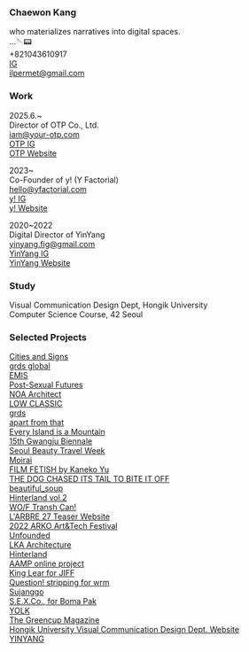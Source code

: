 ### Chaewon Kang

who materializes narratives into digital spaces.<br/>
...🪡📟
<br/>
+821043610917<br/>
[IG](https://instagram.com/sensemkr)<br/>
ilpermet@gmail.com

### Work

2025.6.~<br/>
Director of OTP Co., Ltd.<br/>
iam@your-otp.com<br/>
[OTP IG](https://instagram.com/otp.company)<br/>
[OTP Website](https://your-otp.com)<br/>

2023~<br/>
Co-Founder of y! (Y Factorial)<br/>
hello@yfactorial.com<br/>
[y! IG](https://instagram.com/yfactorial)<br/>
[y! Website](https://yfactorial.com)<br/>

2020~2022<br/>
Digital Director of YinYang<br/>
yinyang.fig@gmail.com
<br /> [YinYang IG](https://instagram.com/yinyang.fig)
<br /> [YinYang Website](https://yin-yang.work)


### Study

Visual Communication Design Dept, Hongik University <br />
Computer Science Course, 42 Seoul

### Selected Projects


[Cities and Signs](https://gg2024-p5.vercel.app)<br />
[grds global](https://intl.grds.com)<br />
[EMIS](https://emis.kr)<br />
[Post-Sexual Futures](https://psf-preview.vercel.app/)<br />
[NOA Architect](https://newoldarchitecture.com)<br />
[LOW CLASSIC](https://lowclassic.com)<br />
[grds](https://grds.com)<br/>
[apart from that](https://apartfromthat-store.com)<br />
[Every Island is a Mountain](https://venicebiennale.kr)<br />
[15th Gwangju Biennale](https://www.15gwangjubiennale.com/)<br />
[Seoul Beauty Travel Week](https://www.seoulbeautytravel.com/kr)<br />
[Moirai](https://moiraimoirai.com)<br />
[FILM FETISH by Kaneko Yu](https://filmfetish-nextjs.vercel.app)<br />
[THE DOG CHASED ITS TAIL TO BITE IT OFF](https://the-dog-chased-its-tail-to-bite-it-off.vercel.app)<br />
[beautiful_soup](https://beautifulsoup.org) <br />
[Hinterland vol.2](https://v2.hinterland.kr) <br />
[WO/F Transh Can!](https://mystrengthistrashcan.com) <br />
[L'ARBRE 27 Teaser Website](https://larbre27.com)<br />
[2022 ARKO Art&Tech Festival](https://fable-net-earth.art/) <br />
[Unfounded](https://areyoulost.xyz) <br />
[LKA Architecture](https://leehongkim.com/)<br />
[Hinterland](https://hinterland.kr) <br />
[AAMP online project](https://becominglocal.a-amp.org) <br />
[King Lear for JIFF](https://www.mygravemypeace.com/)<br />
[Question! stripping for wrm](https://boom-wrm.kr)<br />
[Sujanggo](https://sujanggo.com)<br />
[S.E.X.Co., for Boma Pak](https://s-e-x-co.com)<br />
[YOLK](https://y-o-l-k.com)<br/>
[The Greencup Magazine](https://magazine.thegreencup.co.kr) <br />
[Hongik University Visual Communication Design Dept. Website](https://sidi.hongik.ac.kr)<br />
[YINYANG](https://yin-yang.work)<br />




